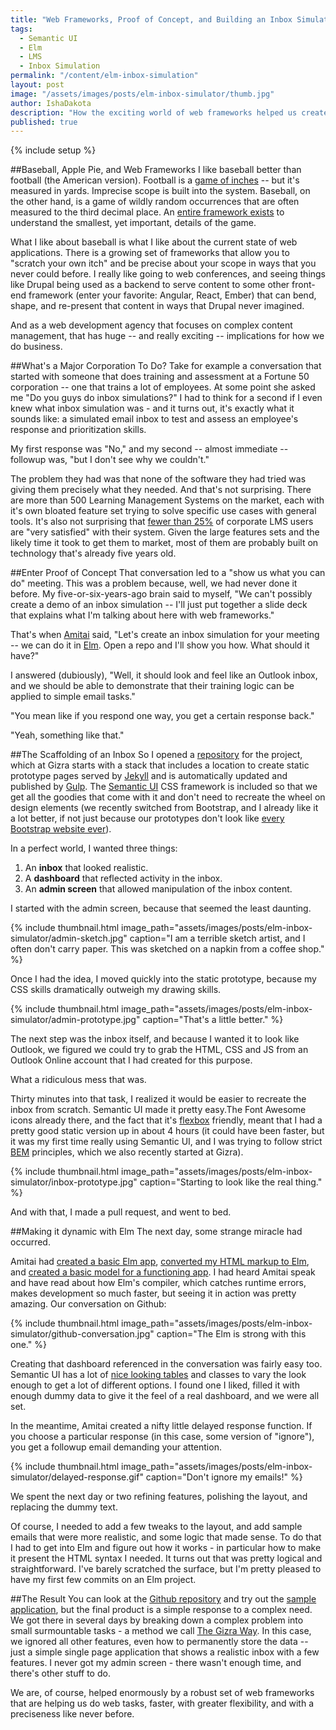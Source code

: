 ```yaml
---
title: "Web Frameworks, Proof of Concept, and Building an Inbox Simulation"
tags:
  - Semantic UI
  - Elm
  - LMS
  - Inbox Simulation
permalink: "/content/elm-inbox-simulation"
layout: post
image: "/assets/images/posts/elm-inbox-simulator/thumb.jpg"
author: IshaDakota
description: "How the exciting world of web frameworks helped us create a complex demonstration of an inbox simulation in days."
published: true
---
```


{% include setup %}


##Baseball, Apple Pie, and Web Frameworks
I like baseball better than football (the American version). Football is a [game of inches](https://www.youtube.com/watch?v=_Z_7eu64y6c) -- but it's measured in yards. Imprecise scope is built into the system. Baseball, on the other hand, is a game of wildly random occurrences that are often measured to the third decimal place. An [entire framework exists](http://sabr.org/sabermetrics) to understand the smallest, yet important, details of the game.

What I like about baseball is what I like about the current state of web applications. There is a growing set of frameworks that allow you to "scratch your own itch" and be precise about your scope in ways that you never could before. I really like going to web conferences, and seeing things like Drupal being used as a backend to serve content to some other front-end framework (enter your favorite: Angular, React, Ember) that can bend, shape, and re-present that content in ways that Drupal never imagined.

And as a web development agency that focuses on complex content management, that has huge -- and really exciting -- implications for how we do business.

##What's a Major Corporation To Do?
Take for example a conversation that started with someone that does training and assessment at a Fortune 50 corporation -- one that trains a lot of employees. At some point she asked me "Do you guys do inbox simulations?" I had to think for a second if I even knew what inbox simulation was - and it turns out, it's exactly what it sounds like: a simulated email inbox to test and assess an employee's response and prioritization skills. 

My first response was "No," and my second -- almost immediate -- followup was, "but I don't see why we couldn't."

The problem they had was that none of the software they had tried was giving them precisely what they needed. And that's not surprising. There are more than 500 Learning Management Systems on the market, each with it's own bloated feature set trying to solve specific use cases with general tools. It's also not surprising that [fewer than 25%](http://www.capterra.com/learning-management-system-software/user-research) of corporate LMS users are "very satisfied" with their system. Given the large features sets and the likely time it took to get them to market, most of them are probably built on technology that's already five years old.

##Enter Proof of Concept
That conversation led to a "show us what you can do" meeting. This was a problem because, well, we had never done it before. My five-or-six-years-ago brain said to myself, "We can't possibly create a demo of an inbox simulation -- I'll just put together a slide deck that explains what I'm talking about here with web frameworks."

That's when [Amitai](http://www.gizra.com/team/#amitaibu) said, "Let's create an inbox simulation for your meeting -- we can do it in [Elm](http://elm-lang.org/). Open a repo and I'll show you how. What should it have?"

I answered (dubiously), "Well, it should look and feel like an Outlook inbox, and we should be able to demonstrate that their training logic can be applied to simple email tasks."

"You mean like if you respond one way, you get a certain response back."

"Yeah, something like that."

##The Scaffolding of an Inbox
So I opened a [repository](https://github.com/Gizra/inbox-simulation) for the project, which at Gizra starts with a stack that includes a location to create static prototype pages served by [Jekyll](https://jekyllrb.com/) and is automatically updated and published by [Gulp](http://gulpjs.com/). The [Semantic UI](http://semantic-ui.com/) CSS framework is included so that we get all the goodies that come with it and don't need to recreate the wheel on design elements (we recently switched from Bootstrap, and I already like it a lot better, if not just because our prototypes don't look like [every Bootstrap website ever](http://adventurega.me/bootstrap/)).

In a perfect world, I wanted three things: 

  1. An **inbox** that looked realistic.
  2. A **dashboard** that reflected activity in the inbox. 
  3. An **admin screen** that allowed manipulation of the inbox content.

I started with the admin screen, because that seemed the least daunting.

{% include thumbnail.html image_path="assets/images/posts/elm-inbox-simulator/admin-sketch.jpg" caption="I am a terrible sketch artist, and I often don't carry paper. This was sketched on a napkin from a coffee shop." %}

Once I had the idea, I moved quickly into the static prototype, because my CSS skills dramatically outweigh my drawing skills.

{% include thumbnail.html image_path="assets/images/posts/elm-inbox-simulator/admin-prototype.jpg" caption="That's a little better." %}

The next step was the inbox itself, and because I wanted it to look like Outlook, we figured we could try to grab the HTML, CSS and JS from an Outlook Online account that I had created for this purpose. 

What a ridiculous mess that was. 

Thirty minutes into that task, I realized it would be easier to recreate the inbox from scratch. Semantic UI made it pretty easy.The Font Awesome icons already there, and the fact that it's [flexbox](https://www.w3.org/TR/css-flexbox/) friendly, meant that I had a pretty good static version up in about 4 hours (it could have been faster, but it was my first time really using Semantic UI, and I was trying to follow strict [BEM](http://getbem.com/) principles, which we also recently started at Gizra).

{% include thumbnail.html image_path="assets/images/posts/elm-inbox-simulator/inbox-prototype.jpg" caption="Starting to look like the real thing." %}

And with that, I made a pull request, and went to bed.

##Making it dynamic with Elm
The next day, some strange miracle had occurred.

Amitai had [created a basic Elm app](https://github.com/Gizra/inbox-simulation/pull/6), [converted my HTML markup to Elm](https://github.com/Gizra/inbox-simulation/pull/8), and [created a basic model for a functioning app](https://github.com/Gizra/inbox-simulation/pull/12). I had heard Amitai speak and have read about how Elm's compiler, which catches runtime errors, makes development so much faster, but seeing it in action was pretty amazing. Our conversation on Github:

{% include thumbnail.html image_path="assets/images/posts/elm-inbox-simulator/github-conversation.jpg" caption="The Elm is strong with this one." %}

Creating that dashboard referenced in the conversation was fairly easy too. Semantic UI has a lot of [nice looking tables](http://semantic-ui.com/collections/table.html) and classes to vary the look enough to get a lot of different options. I found one I liked, filled it with enough dummy data to give it the feel of a real dashboard, and we were all set.

In the meantime, Amitai created a nifty little delayed response function. If you choose a particular response (in this case, some version of "ignore"), you get a followup email demanding your attention.

{% include thumbnail.html image_path="assets/images/posts/elm-inbox-simulator/delayed-response.gif" caption="Don't ignore my emails!" %}

We spent the next day or two refining features, polishing the layout, and replacing the dummy text.

Of course, I needed to add a few tweaks to the layout, and add sample emails that were more realistic, and some logic that made sense. To do that I had to get into Elm and figure out how it works - in particular how to make it present the HTML syntax I needed. It turns out that was pretty logical and straightforward. I've barely scratched the surface, but I'm pretty pleased to have my first few commits on an Elm project.

##The Result
You can look at the [Github repository](https://github.com/Gizra/inbox-simulation) and try out the [sample application](http://inbox-simulation.gizra.com/), but the final product is a simple response to a complex need. We got there in several days by breaking down a complex problem into small surmountable tasks - a method we call [The Gizra Way](http://www.gizra.com/#gizra-way). In this case, we ignored all other features, even how to permanently store the data -- just a simple single page application that shows a realistic inbox with a few features. I never got my admin screen - there wasn't enough time, and there's other stuff to do.

We are, of course, helped enormously by a robust set of web frameworks that are helping us do web tasks, faster, with greater flexibility, and with a preciseness like never before.
